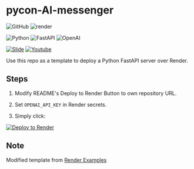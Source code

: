 # pycon-AI-messenger


![GitHub](https://img.shields.io/badge/GitHub-100000?style=for-the-badge&logo=github)
![render](https://img.shields.io/badge/render-7500FF?style=for-the-badge&logo=render)

![Python](https://img.shields.io/badge/Python-3.13.0-3776AB?style=for-the-badge&logo=python)
![FastAPI](https://img.shields.io/badge/FastAPI-0.116.1-005571?style=for-the-badge&logo=fastapi)
![OpenAI](https://img.shields.io/badge/OpenAI-1.97.1-412991?style=for-the-badge&logo=openai)

[![Slide](https://img.shields.io/badge/Slide-FBBC04?style=for-the-badge&logo=googleslides&logoColor=black)](https://docs.google.com/presentation/d/1v4ngcvDd4_IrCAl0xlAKd1ltSXErBueexrQImsusN3w/edit?usp=sharing)
[![Youtube](https://img.shields.io/badge/Youtube-FF0000?style=for-the-badge&logo=youtube)](https://youtube.com/playlist?list=PLzgzQOH1LVuVHdopkWMR5osFyNhAEpv8F&si=Ymar88_k9yO0yTlE)

Use this repo as a template to deploy a Python FastAPI server over Render.

## Steps

1. Modify README's Deploy to Render Button to own repository URL.

2. Set `OPENAI_API_KEY` in Render secrets.

3. Simply click:

[![Deploy to Render](https://render.com/images/deploy-to-render-button.svg)](https://render.com/deploy?repo=https://github.com/Celine96/gemeni-ai-agent)

## Note

Modified template from [Render Examples](https://github.com/render-examples/fastapi)
